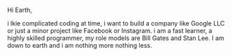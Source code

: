 Hi Earth,

i lkie complicated coding at time, i want to build a company like Google LLC or just a minor project like Facebook or Instagram. i am a fast learner, a highly skilled programmer, my role models are Bill Gates and Stan Lee. I am down to earth and i am nothing more nothing less.
